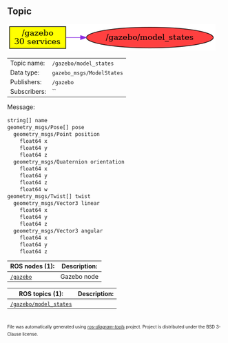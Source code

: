 <!--
File was automatically generated using 'ros-diagram-tools' project.
Project is distributed under the BSD 3-Clause license.
-->

## Topic

[![/gazebo/model_states](t__gazebo_model_states.png "/gazebo/model_states")](t__gazebo_model_states.png)

|     |     |
| --- | --- |
| Topic name: | `/gazebo/model_states` |
| Data type: | `gazebo_msgs/ModelStates` |
| Publishers: | `/gazebo` |
| Subscribers: | `` |

Message:
```
string[] name
geometry_msgs/Pose[] pose
  geometry_msgs/Point position
    float64 x
    float64 y
    float64 z
  geometry_msgs/Quaternion orientation
    float64 x
    float64 y
    float64 z
    float64 w
geometry_msgs/Twist[] twist
  geometry_msgs/Vector3 linear
    float64 x
    float64 y
    float64 z
  geometry_msgs/Vector3 angular
    float64 x
    float64 y
    float64 z

```


| ROS nodes (1): | Description: |
| -------------- | ------------ |
| [`/gazebo`](n__gazebo.md) | Gazebo node |

| ROS topics (1): | Description: |
| --------------- | ------------ |
| [`/gazebo/model_states`](t__gazebo_model_states.md) |  |


</br>
<font size="1">
File was automatically generated using <a href="https://github.com/anetczuk/ros-diagram-tools"><i>ros-diagram-tools</i></a> project.
Project is distributed under the BSD 3-Clause license.
</font>
